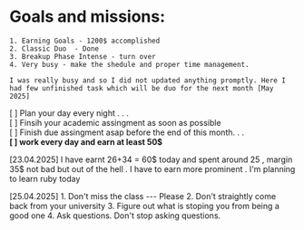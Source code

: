 # Goals and missions: 
    1. Earning Goals - 1200$ accomplished  
    2. Classic Duo  - Done 
    3. Breakup Phase Intense - turn over 
    4. Very busy - make the shedule and proper time management. 
    
```
I was really busy and so I did not updated anything promptly. Here I had few unfinished task which will be duo for the next month [May 2025]

```

[ ] Plan your day every night . . . <br>
[ ] Finsih your academic assingment as soon as possible    <br>
[ ] Finish due assingment asap before the end of this month. . .  <br>
<strong>[ ]  work every day and earn at least 50$ </strong>

[23.04.2025]
I have earnt 26+34 = 60$ today and spent around 25 , margin 35$ not bad but out of the hell . I have to earn more prominent . I'm planning to learn ruby today 

[25.04.2025] 
    1. Don't miss the class --- Please 
    2. Don't straightly come back from your university 
    3. Figure out what is stoping you from being a good one
    4. Ask questions. Don't stop asking questions. 